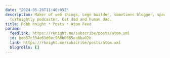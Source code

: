 ```yaml
---
date: "2024-05-26T11:40:05Z"
description: Maker of web things, Lego builder, sometimes blogger, sporadic pizzaiolo,
  fortnightly podcaster. Cat dad and human dad.
title: Robb Knight • Posts • Atom Feed
params:
  feedlink: https://rknight.me/subscribe/posts/atom.xml
  id: beb57c334e61d6ec968b6685ea8ba92b
  link: https://rknight.me/subscribe/posts/atom.xml
  blogrolls: []
---
```

